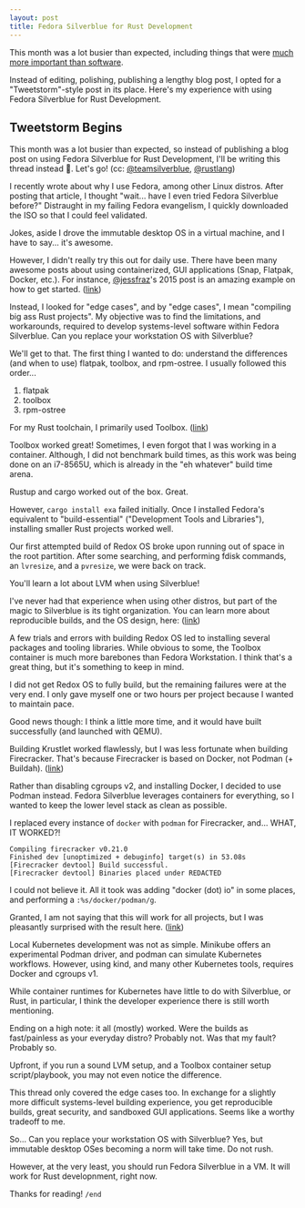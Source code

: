 ```yaml
---
layout: post
title: Fedora Silverblue for Rust Development
---
```


This month was a lot busier than expected, including things that were [much more important than software](https://nickgerace.dev/post/action-and-experience).

Instead of editing, polishing, publishing a lengthy blog post, I opted for a "Tweetstorm"-style post in its place.
Here's my experience with using Fedora Silverblue for Rust Development.

## Tweetstorm Begins

This month was a lot busier than expected, so instead of publishing a blog post on using Fedora Silverblue for Rust Development, I'll be writing this thread instead 🧵. Let's go!
(cc: [@teamsilverblue](https://twitter.com/teamsilverblue), [@rustlang](https://twitter.com/rustlang))

I recently wrote about why I use Fedora, among other Linux distros. After posting that article, I thought "wait... have I even tried Fedora Silverblue before?" Distraught in my failing Fedora evangelism, I quickly downloaded the ISO so that I could feel validated.

Jokes, aside I drove the immutable desktop OS in a virtual machine, and I have to say... it's awesome.

However, I didn't really try this out for daily use. There have been many awesome posts about using containerized, GUI applications (Snap, Flatpak, Docker, etc.). For instance, 
[@jessfraz](https://twitter.com/jessfraz)'s 2015 post is an amazing example on how to get started. ([link](https://blog.jessfraz.com/post/docker-containers-on-the-desktop/))

Instead, I looked for "edge cases", and by "edge cases", I mean "compiling big ass Rust projects". My objective was to find the limitations, and workarounds, required to develop systems-level software within Fedora Silverblue. Can you replace your workstation OS with Silverblue?

We'll get to that. The first thing I wanted to do: understand the differences (and when to use) flatpak, toolbox, and rpm-ostree. I usually followed this order...

1. flatpak
1. toolbox
1. rpm-ostree

For my Rust toolchain, I primarily used Toolbox. ([link](https://docs.fedoraproject.org/en-US/fedora-silverblue/toolbox/))

Toolbox worked great! Sometimes, I even forgot that I was working in a container. Although, I did not benchmark build times, as this work was being done on an i7-8565U, which is already in the "eh whatever" build time arena.

Rustup and cargo worked out of the box. Great.

However, ```cargo install exa``` failed initially. Once I installed Fedora's equivalent to "build-essential" ("Development Tools and Libraries"), installing smaller Rust projects worked well.

Our first attempted build of Redox OS broke upon running out of space in the root partition. After some searching, and performing fdisk commands, an ```lvresize```, and a ```pvresize```, we were back on track.

You'll learn a lot about LVM when using Silverblue!

I've never had that experience when using other distros, but part of the magic to Silverblue is its tight organization. You can learn more about reproducible builds, and the OS design, here: ([link](https://docs.fedoraproject.org/en-US/fedora-silverblue/))

A few trials and errors with building Redox OS led to installing several packages and tooling libraries. While obvious to some, the Toolbox container is much more barebones than Fedora Workstation. I think that's a great thing, but it's something to keep in mind.

I did not get Redox OS to fully build, but the remaining failures were at the very end. I only gave myself one or two hours per project because I wanted to maintain pace.

Good news though: I think a little more time, and it would have built successfully (and launched with QEMU).

Building Krustlet worked flawlessly, but I was less fortunate when building Firecracker. That's because Firecracker is based on Docker, not Podman (+ Buildah). ([link](https://github.com/firecracker-microvm/firecracker))

Rather than disabling cgroups v2, and installing Docker, I decided to use Podman instead. Fedora Silverblue leverages containers for everything, so I wanted to keep the lower level stack as clean as possible.

I replaced every instance of ```docker``` with ```podman``` for Firecracker, and... WHAT, IT WORKED?!

```
Compiling firecracker v0.21.0
Finished dev [unoptimized + debuginfo] target(s) in 53.08s
[Firecracker devtool] Build successful.
[Firecracker devtool] Binaries placed under REDACTED
```

I could not believe it. All it took was adding "docker (dot) io" in some places, and performing a ```:%s/docker/podman/g```.

Granted, I am not saying that this will work for all projects, but I was pleasantly surprised with the result here. ([link](https://developers.redhat.com/blog/2019/02/21/podman-and-buildah-for-docker-users/))

Local Kubernetes development was not as simple. Minikube offers an experimental Podman driver, and podman can simulate Kubernetes workflows. However, using kind, and many other Kubernetes tools, requires Docker and cgroups v1.

While container runtimes for Kubernetes have little to do with Silverblue, or Rust, in particular, I think the developer experience there is still worth mentioning.

Ending on a high note: it all (mostly) worked. Were the builds as fast/painless as your everyday distro? Probably not. Was that my fault? Probably so.

Upfront, if you run a sound LVM setup, and a Toolbox container setup script/playbook, you may not even notice the difference.

This thread only covered the edge cases too. In exchange for a slightly more difficult systems-level building experience, you get reproducible builds, great security, and sandboxed GUI applications. Seems like a worthy tradeoff to me.

So... Can you replace your workstation OS with Silverblue?
Yes, but immutable desktop OSes becoming a norm will take time. Do not rush.

However, at the very least, you should run Fedora Silverblue in a VM. It will work for Rust developnment, right now.

Thanks for reading!
`/end`

